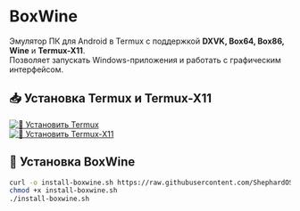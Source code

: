 # BoxWine  

Эмулятор ПК для Android в Termux с поддержкой **DXVK, Box64, Box86, Wine** и **Termux-X11**.  
Позволяет запускать Windows-приложения и работать с графическим интерфейсом.  

## 📥 Установка Termux и Termux-X11  
[![📲 Установить Termux](https://img.shields.io/badge/📲%20Установить-Termux-green?style=for-the-badge)](https://f-droid.org/packages/com.termux/)  
[![📲 Установить Termux-X11](https://img.shields.io/badge/📲%20Установить-Termux--X11-blue?style=for-the-badge)](https://github.com/termux/termux-x11/releases)  

## 🚀 Установка BoxWine  
```bash
curl -o install-boxwine.sh https://raw.githubusercontent.com/ShephardOS/BoxWine/main/install-boxwine.sh
chmod +x install-boxwine.sh
./install-boxwine.sh

